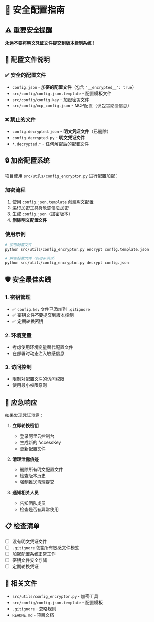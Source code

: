 # 🔐 安全配置指南

## ⚠️ 重要安全提醒

**永远不要将明文凭证文件提交到版本控制系统！**

## 📁 配置文件说明

### ✅ 安全的配置文件
- `config.json` - **加密的配置文件**（包含 `"__encrypted__": true`）
- `src/config/config.json.template` - 配置模板文件
- `src/config/config.key` - 加密密钥文件
- `src/config/mcp_config.json` - MCP配置（仅包含路径信息）

### ❌ 禁止的文件
- `config.decrypted.json` - **明文凭证文件**（已删除）
- `config.decrypted.py` - **明文凭证文件**
- `*.decrypted.*` - 任何解密后的配置文件

## 🔒 加密配置系统

项目使用 `src/utils/config_encryptor.py` 进行配置加密：

### 加密流程
1. 使用 `config.json.template` 创建明文配置
2. 运行加密工具将敏感信息加密
3. 生成 `config.json`（加密版本）
4. **删除明文配置文件**

### 使用示例
```bash
# 加密配置文件
python src/utils/config_encryptor.py encrypt config.template.json

# 解密配置文件（仅用于调试）
python src/utils/config_encryptor.py decrypt config.json
```

## 🛡️ 安全最佳实践

### 1. 密钥管理
- ✅ `config.key` 文件已添加到 `.gitignore`
- ✅ 密钥文件不要提交到版本控制
- ✅ 定期轮换密钥

### 2. 环境变量
- 考虑使用环境变量替代配置文件
- 在部署时动态注入敏感信息

### 3. 访问控制
- 限制对配置文件的访问权限
- 使用最小权限原则

## 🚨 应急响应

如果发现凭证泄露：

1. **立即轮换密钥**
   - 登录阿里云控制台
   - 生成新的 AccessKey
   - 更新配置文件

2. **清理泄露痕迹**
   - 删除所有明文配置文件
   - 检查版本历史
   - 强制推送清理提交

3. **通知相关人员**
   - 告知团队成员
   - 检查是否有异常使用

## 📋 检查清单

- [ ] 没有明文凭证文件
- [ ] `.gitignore` 包含所有敏感文件模式
- [ ] 加密配置系统正常工作
- [ ] 密钥文件安全存储
- [ ] 定期轮换凭证

## 🔗 相关文件

- `src/utils/config_encryptor.py` - 加密工具
- `src/config/config.json.template` - 配置模板
- `.gitignore` - 忽略规则
- `README.md` - 项目文档
